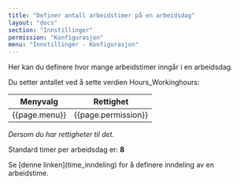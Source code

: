 ```yaml
---
title: "Definer antall arbeidstimer på en arbeidsdag"
layout: "docs"
section: "Innstillinger"
permission: "Konfigurasjon"
menu: "Innstillinger - Konfigurasjon"
---
```


Her kan du definere hvor mange arbeidstimer inngår i en arbeidsdag.

Du setter antallet ved å sette verdien Hours_Workinghours:

| Menyvalg      | Rettighet           |
|---------------|---------------------|
| {{page.menu}} | {{page.permission}} |

*Dersom du har rettigheter til det.*

Standard timer per arbeidsdag er: __8__

<p class="note--warning" markdown="1">
Se [denne linken](time_inndeling) for å definere inndeling av en arbeidstime.
</p>

